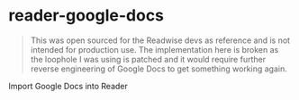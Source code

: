 # reader-google-docs

> This was open sourced for the Readwise devs as reference and is not intended for production use. The implementation here is broken as the loophole I was using is patched and it would require further reverse engineering of Google Docs to get something working again.

Import Google Docs into Reader
